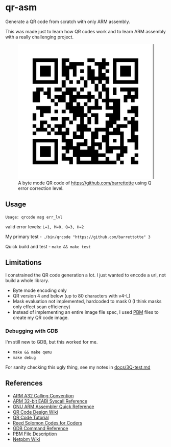 # qr-asm

Generate a QR code from scratch with only ARM assembly.

This was made just to learn how QR codes work and to learn ARM assembly with a really challenging project.

<figure>
  <img src="./docs/asm_qrcode.png" alt="QR code to my GitHub profile."/>
  <figcaption>
    A byte mode QR code of 
    <a href="https://github.com/barrettotte">https://github.com/barrettotte</a> using Q error correction level.
  </figcaption>
</figure>

## Usage

`Usage: qrcode msg err_lvl`

valid error levels: `L=1, M=0, Q=3, H=2`

My primary test - `./bin/qrcode "https://github.com/barrettotte" 3`

Quick build and test - `make && make test`

## Limitations

I constrained the QR code generation a lot. I just wanted to encode a url, not build a whole library.

- Byte mode encoding only
- QR version 4 and below (up to 80 characters with v4-L)
- Mask evaluation not implemented, hardcoded to mask 0 (I think masks only effect scan efficiency)
- Instead of implementing an entire image file spec, I used [PBM](https://en.wikipedia.org/wiki/Netpbm) files to create my QR code image.

### Debugging with GDB

I'm still new to GDB, but this worked for me.

- `make && make qemu`
- `make debug`

For sanity checking this ugly thing, see my notes in [docs/3Q-test.md](docs/3Q-test.md)

## References

- [ARM A32 Calling Convention](https://en.wikipedia.org/wiki/Calling_convention#ARM_(A32))
- [ARM 32-bit EABI Syscall Reference](https://chromium.googlesource.com/chromiumos/docs/+/master/constants/syscalls.md#arm-32_bit_EABI)
- [GNU ARM Assembler Quick Reference](https://www.ic.unicamp.br/~celio/mc404-2014/docs/gnu-arm-directives.pdf)
- [QR Code Design Wiki](https://en.wikipedia.org/wiki/QR_code#Design)
- [QR Code Tutorial](https://www.thonky.com/qr-code-tutorial/)
- [Reed Solomon Codes for Coders](https://en.wikiversity.org/wiki/Reed%E2%80%93Solomon_codes_for_coders)
- [GDB Command Reference](https://visualgdb.com/gdbreference/commands/x)
- [PBM File Description](https://oceancolor.gsfc.nasa.gov/staff/norman/seawifs_image_cookbook/faux_shuttle/pbm.html)
- [Netpbm Wiki](https://en.wikipedia.org/wiki/Netpbm)
